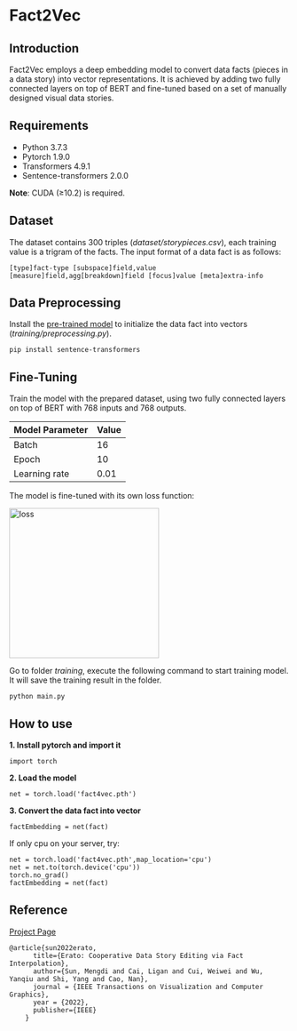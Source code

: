 # Fact2Vec

## Introduction
Fact2Vec employs a deep embedding model to convert data facts (pieces in a data story) into vector representations. It is achieved by adding two fully connected layers on top of BERT and fine-tuned based on a set of manually designed visual data stories.

## Requirements
- Python 3.7.3
- Pytorch 1.9.0
- Transformers 4.9.1
- Sentence-transformers 2.0.0

**Note**: CUDA (≥10.2) is required.

## Dataset
The dataset contains 300 triples (_dataset/storypieces.csv_), each training value is a trigram of the facts. The input format of a data fact is as follows:
```
[type]fact-type [subspace]field,value [measure]field,agg[breakdown]field [focus]value [meta]extra-info
```
## Data Preprocessing
Install the [pre-trained model](https://www.sbert.net/) to initialize the data fact into vectors (_training/preprocessing.py_).
```
pip install sentence-transformers
```

## Fine-Tuning
Train the model with the prepared dataset, using two fully connected layers on top of BERT with 768 inputs and 768 outputs. 

|Model Parameter|Value|
|-------------|-------------------|
|Batch|16|
|Epoch|10|
|Learning rate|0.01|


The model is fine-tuned with its own loss function:

<img src="https://github.com/idvxlab/fact4vec/raw/master/training/loss_function.png" alt="loss" style="width: 270px">

Go to folder _training_, execute the following command to start training model. It will save the training result in the folder.
```
python main.py
```

## How to use
**1. Install pytorch and import it**
```
import torch
```
**2. Load the model**
```
net = torch.load('fact4vec.pth')
```
**3. Convert the data fact into vector**
```
factEmbedding = net(fact)
```

If only cpu on your server, try:
```
net = torch.load('fact4vec.pth',map_location='cpu')
net = net.to(torch.device('cpu'))
torch.no_grad()
factEmbedding = net(fact)
```

## Reference
[Project Page](https://erato.idvxlab.com/project/)
```
@article{sun2022erato,
      title={Erato: Cooperative Data Story Editing via Fact Interpolation},
      author={Sun, Mengdi and Cai, Ligan and Cui, Weiwei and Wu, Yanqiu and Shi, Yang and Cao, Nan},
      journal = {IEEE Transactions on Visualization and Computer Graphics},
      year = {2022},
      publisher={IEEE}
    }
```
